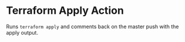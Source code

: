 # Terraform Apply Action
Runs `terraform apply` and comments back on the master push with the apply output.
